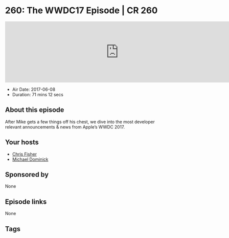 # 260: The WWDC17 Episode | CR 260

<iframe src="https://player.fireside.fm/v2/MLf2ZzhC+JXVlxV-z?theme=dark" width="740" height="200" frameborder="0" scrolling="no"></iframe>

* Air Date: 2017-06-08
* Duration: 71 mins 12 secs

## About this episode

After Mike gets a few things off his chest, we dive into the most developer relevant announcements & news from Apple’s WWDC 2017.

## Your hosts
* [Chris Fisher](https://coder.show/hosts/chrislas)
* [Michael Dominick](https://coder.show/hosts/michael)

## Sponsored by

None



## Episode links

None



## Tags

